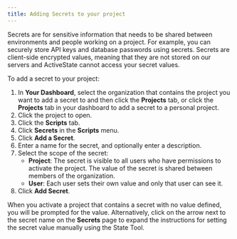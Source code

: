 ```yaml
---
title: Adding Secrets to your project
---
```


Secrets are for sensitive information that needs to be shared between environments and people working on a project. For example, you can securely store API keys and database passwords using secrets. Secrets are client-side encrypted values, meaning that they are not stored on our servers and ActiveState cannot access your secret values.

To add a secret to your project:

1. In **Your Dashboard**, select the organization that contains the project you want to add a secret to and then click the **Projects** tab, or click the **Projects** tab in your dashboard to add a secret to a personal project.
2. Click the project to open.
3. Click the **Scripts** tab.
4. Click **Secrets** in the **Scripts** menu.
5. Click **Add a Secret**.
6. Enter a name for the secret, and optionally enter a description.
7. Select the scope of the secret:
    * **Project**: The secret is visible to all users who have permissions to activate the project. The value of the secret is shared between members of the organization.
    * **User**: Each user sets their own value and only that user can see it.
8. Click **Add Secret**.

When you activate a project that contains a secret with no value defined, you will be prompted for the value. Alternatively, click on the arrow next to the secret name on the **Secrets** page to expand the instructions for setting the secret value manually using the State Tool.

